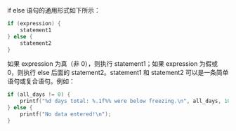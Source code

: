 if else 语句的通用形式如下所示：

```c
if (expression) {
    statement1
} else {
    statement2
}
```

如果 expression 为真（非 0），则执行 statement1；如果 expression 为假或 0，则执行 else 后面的 statement2。statement1 和 statement2 可以是一条简单语句或复合语句。例如：

```c
if (all_days != 0) {
    printf("%d days total: %.1f%% were below freezing.\n", all_days, 100.0 * (float) cold_days / all_days);
} else {	
	printf("No data entered!\n");
}
```

